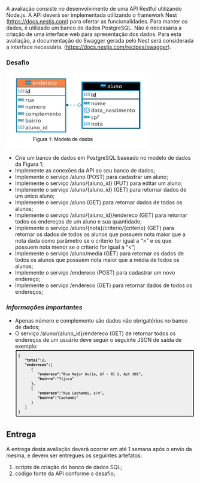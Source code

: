 
A avaliação consiste no desenvolvimento de uma API Restful utilizando Node.js. A
API deverá ser implementada utilizando o framework Nest (https://docs.nestjs.com) para
ofertar as funcionalidades. Para manter os dados, é utilizado um banco de dados
PostgreSQL.
Não é necessária a criação de uma interface web para apresentação dos dados.
Para esta avaliação, a documentação do Swagger gerada pelo Nest será considerada a
interface necessária. (https://docs.nestjs.com/recipes/swagger).

### Desafio
![](/modelo.png)
- Crie um banco de dados em PostgreSQL baseado no modelo de dados da Figura 1;
- Implemente as conexões da API ao seu banco de dados;
- Implemente o serviço /aluno (POST) para cadastrar um aluno;
- Implemente o serviço /aluno/{aluno_id} (PUT) para editar um aluno;
- Implemente o serviço /aluno/{aluno_id} (GET) para retornar dados de um único
aluno;
- Implemente o serviço /aluno (GET) para retornar dados de todos os alunos;
- Implemente o serviço /aluno/{aluno_id}/endereco (GET) para retornar todos os
endereços de um aluno e sua quantidade;
- Implemente o serviço /aluno/{nota}/criterio/{criterio} (GET) para retornar os dados de
todos os alunos que possuem nota maior que a nota dada como parâmetro se o
criterio for igual a “>” e os que possuem nota menor se o criterio for igual a “<”;
- Implemente o serviço /aluno/media (GET) para retornar os dados de todos os alunos
que possuem nota maior que a média de todos os alunos;
- Implemente o serviço /endereco (POST) para cadastrar um novo endereço;
- Implemente o serviço /endereco (GET) para retornar dados de todos os endereços;

### *informações importantes*
- Apenas número e complemento são dados não obrigatórios no banco de dados;
- O serviço /aluno/{aluno_id}/endereco (GET) de retornar todos os endereços de um
usuário deve seguir o seguinte JSON de saída de exemplo:
![](/exemplo_saida_json.png)

## Entrega
A entrega desta avaliação deverá ocorrer em até 1 semana após o envio da mesma, e devem ser entregues os seguintes artefatos:
1. scripts de criação do banco de dados SQL;
2. código fonte da API conforme o desafio;